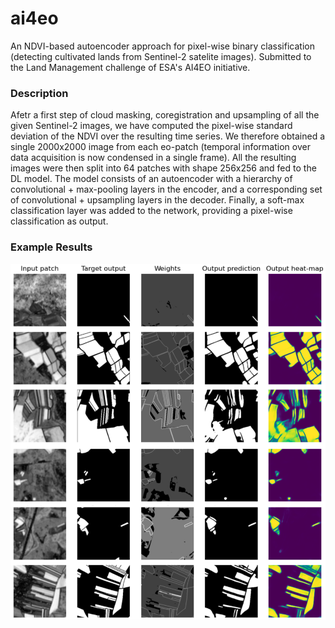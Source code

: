 # ai4eo

An NDVI-based autoencoder approach for pixel-wise binary classification (detecting cultivated lands from Sentinel-2 satelite images). Submitted to the Land Management challenge of ESA's AI4EO initiative.

### Description
Afetr a first step of cloud masking, coregistration and upsampling of all the given Sentinel-2 images, we have computed the pixel-wise standard deviation of the NDVI over the resulting time series. We therefore obtained a single 2000x2000 image from each eo-patch (temporal information over data acquisition is now condensed in a single frame). All the resulting images were then split into 64 patches with shape 256x256 and fed to the DL model. The model consists of an autoencoder with a hierarchy of convolutional + max-pooling layers in the encoder, and a corresponding set of convolutional + upsampling layers in the decoder. Finally, a soft-max classification layer was added to the network, providing a pixel-wise classification as output.

### Example Results

<p align="center">
  <img src="./results.png" alt="logo" width="800"/>
</p>
